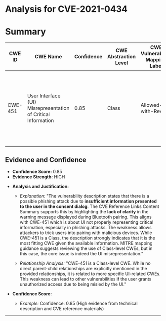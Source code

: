 # Analysis for CVE-2021-0434

# Summary
| CWE ID | CWE Name | Confidence | CWE Abstraction Level | CWE Vulnerability Mapping Label | CWE-Vulnerability Mapping Notes |
|---|---|---|---|---|---|
| CWE-451 | User Interface (UI) Misrepresentation of Critical Information | 0.85 | Class | Allowed-with-Review | The vulnerability involves **insufficient information presented to the user in the consent dialog**, leading to a potential phishing attack, which aligns with UI misrepresentation. |

## Evidence and Confidence

*   **Confidence Score:** 0.85
*   **Evidence Strength:** HIGH

- **Analysis and Justification:**  
  - *Explanation:* "The vulnerability description states that there is a possible phishing attack due to **insufficient information presented to the user in the consent dialog**. The CVE Reference Links Content Summary supports this by highlighting the **lack of clarity** in the warning message displayed during Bluetooth pairing. This aligns with CWE-451 which is about UI not properly representing critical information, especially in phishing attacks. The weakness allows attackers to trick users into pairing with malicious devices. While CWE-451 is a Class, the description strongly indicates that it is the most fitting CWE given the available information. MITRE mapping guidance suggests reviewing the use of Class-level CWEs, but in this case, the core issue is indeed the UI misrepresentation."
  
  - *Relationship Analysis:* "CWE-451 is a Class-level CWE. While no direct parent-child relationships are explicitly mentioned in the provided relationships, it is related to more specific UI-related CWEs. This weakness can lead to other vulnerabilities if the user grants unauthorized access due to being misled by the UI."

- **Confidence Score:**  
  - *Example:* Confidence: 0.85 (High evidence from technical description and CVE reference materials)

---